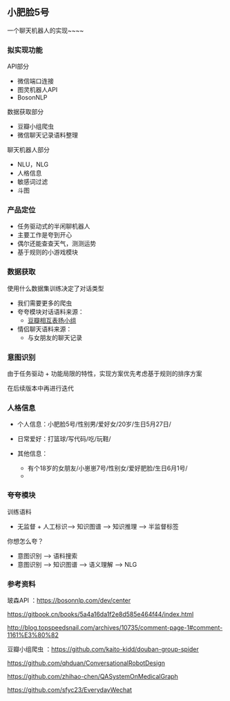 ## 小肥脸5号



一个聊天机器人的实现~~~~



### 拟实现功能

API部分

- 微信端口连接
- 图灵机器人API
- BosonNLP

数据获取部分

- 豆瓣小组爬虫 
- 微信聊天记录语料整理

聊天机器人部分

- NLU，NLG
- 人格信息
- 敏感词过滤
- 斗图



### 产品定位

- 任务驱动式的半闲聊机器人
- 主要工作是夸到开心
- 偶尔还能查查天气，测测运势
- 基于规则的小游戏模块



### 数据获取

使用什么数据集训练决定了对话类型

- 我们需要更多的爬虫
- 夸夸模块对话语料来源：
  - [豆瓣相互表扬小组](https://www.douban.com/group/kuakua/)
- 情侣聊天语料来源：
  - 与女朋友的聊天记录



### 意图识别

由于任务驱动 + 功能局限的特性，实现方案优先考虑基于规则的排序方案

在后续版本中再进行迭代



### 人格信息

- 个人信息：小肥脸5号/性别男/爱好女/20岁/生日5月27日/

- 日常爱好：打篮球/写代码/吃/玩鞋/
- 其他信息：
  - 有个18岁的女朋友/小崽崽7号/性别女/爱好肥脸/生日6月1号/
  - 



### 夸夸模块

训练语料

- 无监督 + 人工标识--> 知识图谱 --> 知识推理 --> 半监督标签

你想怎么夸？

- 意图识别 --> 语料搜索 
- 意图识别 --> 知识图谱 --> 语义理解 --> NLG



### 参考资料

玻森API ：https://bosonnlp.com/dev/center

https://gitbook.cn/books/5a4a16da1f2e8d585e464f44/index.html

http://blog.topspeedsnail.com/archives/10735/comment-page-1#comment-1161%E3%80%82

豆瓣小组爬虫 ：https://github.com/kaito-kidd/douban-group-spider

https://github.com/qhduan/ConversationalRobotDesign

https://github.com/zhihao-chen/QASystemOnMedicalGraph

https://github.com/sfyc23/EverydayWechat